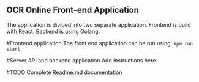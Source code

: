 ## OCR Online Front-end Application

The application is divided into two separate application.
Frontend is build with React.
Backend is using Golang.

#Frontend application
The front end application can be run using: `npm run start`

#Server API and backend application
Add instructions here.

#TODO 
Complete Readme.md documentation

